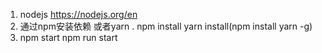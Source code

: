  1. nodejs https://nodejs.org/en
 2. 通过npm安装依赖 或者yarn . npm install   yarn install(npm install yarn -g)
 3. npm start   npm run start